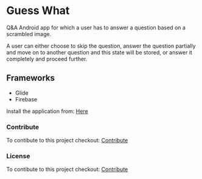 # Guess What

Q&A Android app for which a user has to answer a question based on a scrambled image.

A user can either choose to skip the question, answer the question partially and move on to another question and this state will be stored, or answer it completely and proceed further.

## Frameworks
* Glide
* Firebase

Install the application from: [Here](https://drive.google.com/file/d/1wUb0HxuMkeiToDl04c6ACPyIw0IaNr3c/view?usp=sharing)

### Contribute

To contibute to this project checkout: [Contribute](https://github.com/omkarprabhu-98/GuessWhat/blob/master/CONTRIBUTING.md)

### License

To contibute to this project checkout: [Contribute](https://github.com/omkarprabhu-98/GuessWhat/blob/master/LICENSE.md)